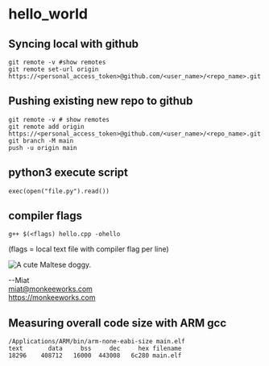 # hello_world


## Syncing local with github

    git remote -v #show remotes
    git remote set-url origin https://<personal_access_token>@github.com/<user_name>/<repo_name>.git

## Pushing existing new repo to github

    git remote -v # show remotes
    git remote add origin https://<personal_access_token>@github.com/<user_name>/<repo_name>.git
    git branch -M main
    push -u origin main

## python3 execute script

    exec(open("file.py").read())

## compiler flags

    g++ $(<flags) hello.cpp -ohello 
    
(flags = local text file with compiler flag per line)

![A cute Maltese doggy.](https://user-images.githubusercontent.com/4535333/157773087-5f8aadc5-9f10-4ca0-a423-b0bd30f73b3a.jpeg)

--Miat  
miat@monkeeworks.com  
https://monkeeworks.com


## Measuring overall code size with ARM gcc
  
    /Applications/ARM/bin/arm-none-eabi-size main.elf
    text	   data	    bss	    dec	    hex	filename
    18296	 408712	  16000	 443008	  6c280	main.elf
